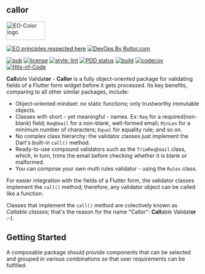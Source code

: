 ## callor

<img
src="https://user-images.githubusercontent.com/24878574/119563254-b2027800-bd7d-11eb-990f-e5602a0d77b7.png"
alt="EO-Color logo" width="101" height="48"/>

[![EO principles respected here](https://www.elegantobjects.org/badge.svg)](https://www.elegantobjects.org)
[![DevOps By Rultor.com](https://www.rultor.com/b/dartoos-dev/callor)](https://www.rultor.com/p/dartoos-dev/callor)

[![pub](https://img.shields.io/pub/v/callor)](https://pub.dev/packages/callor)
[![license](https://img.shields.io/badge/license-mit-green.svg)](https://github.com/dartoos-dev/callor/blob/master/LICENSE)
[![style: lint](https://img.shields.io/badge/style-lint-4BC0F5.svg)](https://pub.dev/packages/lint)
[![PDD status](https://www.0pdd.com/svg?name=dartoos-dev/callor)](https://www.0pdd.com/p?name=dartoos-dev/callor)
[![build](https://github.com/dartoos-dev/callor/actions/workflows/build.yml/badge.svg)](https://github.com/dartoos-dev/callor/actions/)
[![codecov](https://codecov.io/gh/dartoos-dev/callor/branch/master/graph/badge.svg)](https://codecov.io/gh/dartoos-dev/callor)
[![Hits-of-Code](https://hitsofcode.com/github/dartoos-dev/callor?branch=master)](https://hitsofcode.com/github/dartoos-dev/callor/view?branch=master)

**Call**able Validat**or** - **Callor** is a fully object-oriented package for
validating fields of a Flutter form widget before it gets processed.  Its key
benefits, comparing to all other similar packages, include:

- Object-oriented mindset: no static functions; only trustworthy immutable
  objects.
- Classes with short - yet meaningful - names. Ex: ```Req``` for a
  required(non-blank) field; ```ReqEmail``` for a non-blank, well-formed email;
  ```MinLen``` for a minimum number of characters; ```Equal``` for equality
  rule; and so on.
- No complex class hierarchy: the validator classes just implement the
  Dart's built-in ```call()``` method.
- Ready-to-use compound validators such as the ```TrimReqEmail``` class, which,
  in turn, trims the email before checking whether it is blank or malformed.
- You can compose your own multi rules validator - using the ```Rules``` class.

For easier integration with the fields of a Flutter form, the validator classes
implement the ```call()``` method; therefore, any validator object can be called
like a function.

Classes that implement the ```call()``` method are colectively known as
_Callable classes_; that's the reason for the name "Callor": **Call**able
Validat**or** :-).

## Getting Started

A composable package should provide components that can be selected and grouped
in various combinations so that user requirements can be fulfilled.

<!-- @todo #6 Insert usage examples -->
